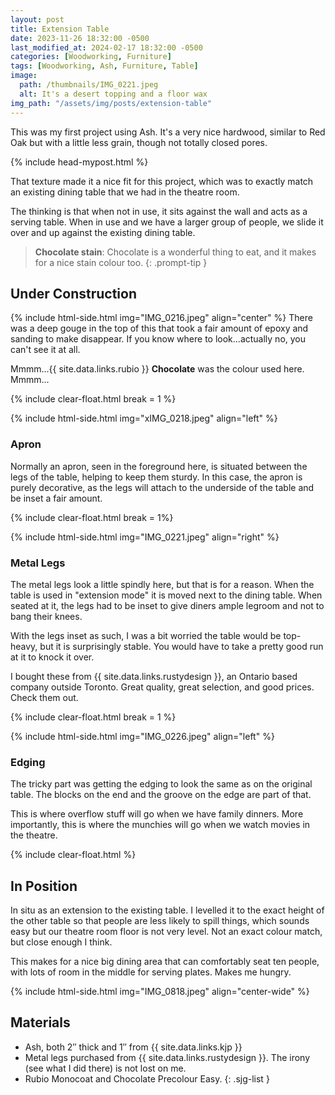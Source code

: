 ```yaml
---
layout: post
title: Extension Table
date: 2023-11-26 18:32:00 -0500
last_modified_at: 2024-02-17 18:32:00 -0500
categories: [Woodworking, Furniture]
tags: [Woodworking, Ash, Furniture, Table]
image:
  path: /thumbnails/IMG_0221.jpeg
  alt: It's a desert topping and a floor wax
img_path: "/assets/img/posts/extension-table"
---
```


This was my first project using Ash. It's a very nice hardwood, similar to Red Oak but with a little less grain, though not totally closed pores.

{% include head-mypost.html %}

That texture made it a nice fit for this project, which was to exactly match an existing dining table that we had in the theatre room.

The thinking is that when not in use, it sits against the wall and acts as a serving table. When in use and we have a larger group of people, we slide it over and up against the existing dining table.

> **Chocolate stain**: Chocolate is a wonderful thing to eat, and it makes for a nice stain colour too.
{: .prompt-tip }

## Under Construction

{% include html-side.html img="IMG_0216.jpeg" align="center" %}
There was a deep gouge in the top of this that took a fair amount of epoxy and sanding to make disappear. If you know where to look...actually no, you can't see it at all.

Mmmm...{{ site.data.links.rubio }} **Chocolate** was the colour used here. Mmmm...

{% include clear-float.html break = 1 %}

{% include html-side.html img="xIMG_0218.jpeg" align="left" %}

### Apron

Normally an apron, seen in the foreground here, is situated between the legs of the table, helping to keep them sturdy. In this case, the apron is purely decorative, as the legs will attach to the underside of the table and be inset a fair amount.

{% include clear-float.html break  = 1%}

{% include html-side.html img="IMG_0221.jpeg" align="right" %}

### Metal Legs

The metal legs look a little spindly here, but that is for a reason. When the table is used in "extension mode" it is moved next to the dining table. When seated at it, the legs had to be inset to give diners ample legroom and not to bang their knees.

With the legs inset as such, I was a bit worried the table would be top-heavy, but it is surprisingly stable. You would have to take a pretty good run at it to knock it over.

I bought these from {{ site.data.links.rustydesign }}, an Ontario based company outside Toronto. Great quality, great selection, and good prices. Check them out.

{% include clear-float.html break = 1 %}

{% include html-side.html img="IMG_0226.jpeg" align="left" %}

### Edging

The tricky part was getting the edging to look the same as on the original table. The blocks on the end and the groove on the edge are part of that.

This is where overflow stuff will go when we have family dinners. More importantly, this is where the munchies will go when we watch movies in the theatre.

{% include clear-float.html %}

## In Position

In situ as an extension to the existing table.  I levelled it to the exact height of the other table so that people are less likely to spill things, which sounds easy but our theatre room floor is not very level.  Not an exact colour match, but close enough I think.

This makes for a nice big dining area that can comfortably seat ten people, with lots of room in the middle for serving plates.  Makes me hungry. 

{% include html-side.html img="IMG_0818.jpeg" align="center-wide" %}

## Materials

- Ash, both 2&Prime; thick and 1&Prime; from {{ site.data.links.kjp }}
- Metal legs purchased from {{ site.data.links.rustydesign }}. The irony (see what I did there) is not lost on me.
- Rubio Monocoat and Chocolate Precolour Easy.
{: .sjg-list }

